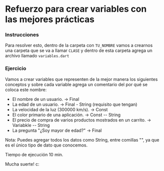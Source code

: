 Refuerzo para crear variables con las mejores prácticas
=========

### Instrucciones
Para resolver esto, dentro de la carpeta con ```TU_NOMBRE``` vamos a crearnos una carpeta que se va a llamar ```CLASE``` y dentro de esta carpeta agrega un archivo llamado ```variables.dart```

### Ejercicio
Vamos a crear variables que representen de la mejor manera los siguientes conceptos y sobre cada variable agrega un comentario del por qué se coloca este nombre:
* El nombre de un usuario.  -> Final    
* La edad de un usuario.   -> Final - String (requisito que tengan)
* La velocidad de la luz (300000 km/s).  -> Const   
* El color primario de una aplicación.   -> Const -- String
* El precio de compra de varios productos mostrados en un carrito. -> Variabkle  -- String 
* La pregunta "¿Soy mayor de edad?"  -> Final 

Nota: Puedes agregar todos los datos como String, entre comillas "", ya que es el único tipo de dato que conocemos.


Tiempo de ejecución 10 min. 

Mucha suerte! c: